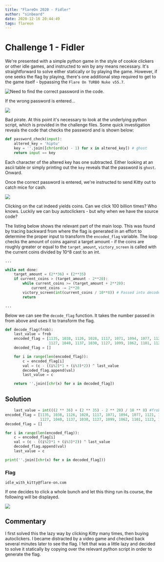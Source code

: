 ```yaml
---
title: "FlareOn 2020 - Fidler"
author: "sinbeard"
date: 2020-12-16 20:44:49
tags: flareon
---
```


# Challenge 1 - Fidler

We're presented with a simple python game in the style of cookie clickers or other idle games, and instructed to win by any means necessary. It's straightforward to solve either statically or by playing the game. However, if one seeks the flag by playing, there's one additional step required to get to the game itself - bypassing the `Flare On TURBO Nuke v55.7`.

![Need to find the correct password in the code.](/assets/images/password.png)

If the wrong password is entered...

![](/assets/images/donegoofed.png)

Bad pirate. At this point it's necessary to look at the underlying python script, which is provided in the challenge files. Some quick investigation reveals the code that checks the password and is shown below:

```py
def password_check(input):
    altered_key = 'hiptu' 
    key = ''.join([chr(ord(x) - 1) for x in altered_key]) # ghost
    return input == key
```

Each character of the altered key has one subtracted. Either looking at an ascii table or simply printing out the `key` reveals that the password is `ghost`. Onward. 

Once the correct password is entered, we're instructed to send Kitty out to catch mice for cash.

![](/assets/images/fidler_main.png)

Clicking on the cat indeed yields coins. Can we click 100 billion times? Who knows. Luckily we can buy autoclickers - but why when we have the source code? 

The listing below shows the relevant part of the main loop. This was found by tracing backward from where the flag is generated in an effort to determine the proper input to transform the `encoded_flag` variable. The loop checks the amount of coins against a target amount - if the coins are roughly greater or equal to the `target_amount`, `victory_screen` is called with the current coins divided by 10^8 cast to an int. 

```py
...

while not done:
    target_amount = (2**36) + (2**35)
    if current_coins > (target_amount - 2**20):
        while current_coins >= (target_amount + 2**20):
            current_coins -= 2**20
        victory_screen(int(current_coins / 10**8)) # Passed into decode_flag as 'frob'
        return

...
```

Below we can see the `decode_flag` function. It takes the number passed in from above and uses it to transform the flag. 

```py
def decode_flag(frob):
    last_value = frob
    encoded_flag = [1135, 1038, 1126, 1028, 1117, 1071, 1094, 1077, 1121, 1087, 1110, 1092, 1072, 1095, 1090, 1027,
                    1127, 1040, 1137, 1030, 1127, 1099, 1062, 1101, 1123, 1027, 1136, 1054]
    decoded_flag = []

    for i in range(len(encoded_flag)):
        c = encoded_flag[i]
        val = (c - ((i%2)*1 + (i%3)*2)) ^ last_value
        decoded_flag.append(val)
        last_value = c

    return ''.join([chr(x) for x in decoded_flag])
```

## Solution

```py
    last_value = int(((2 ** 36) + (2 ** 35) - 2 ** 20) / 10 ** 8) #frob
encoded_flag = [1135, 1038, 1126, 1028, 1117, 1071, 1094, 1077, 1121, 1087, 1110, 1092, 1072, 1095, 1090, 1027,
                1127, 1040, 1137, 1030, 1127, 1099, 1062, 1101, 1123, 1027, 1136, 1054]
decoded_flag = []

for i in range(len(encoded_flag)):
    c = encoded_flag[i]
    val = (c - ((i%2)*1 + (i%3)*2)) ^ last_value
    decoded_flag.append(val)
    last_value = c

print(''.join([chr(x) for x in decoded_flag]))
```

### Flag

`idle_with_kitty@flare-on.com`

If one decides to click a whole bunch and let this thing run its course, the following will be displayed. 

![](/assets/images/victory.png)

## Commentary

I first solved this the lazy way by clicking Kitty many times, then buying autoclickers. I became distracted by a video game and checked back several minutes later to see the flag. I felt that was a little lazy and decided to solve it statically by copying over the relevant python script in order to generate the flag.
